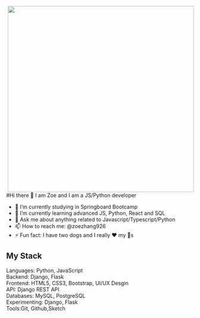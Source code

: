 <a target="_blank" href="https://github.com/zoezhang926"><img width="500" align="right" src="https://cdn.dribbble.com/users/2050210/screenshots/4248160/ilustra-1-site.png"></a>
#Hi there 👋 I am Zoe and I am a JS/Python developer

- 🔭 I’m currently studying in Springboard Bootcamp
- 🌱 I’m currently learning advanced JS, Python, React and SQL 
- 💬 Ask me about anything related to Javascript/Typescript/Python
-  📫 How to reach me: @zoezhang926
- ⚡ Fun fact: I have two dogs and I really ❤️ my 🐶s

## My Stack
Languages: Python, JavaScript
<br>
Backend: Django, Flask
<br>
Frontend: HTML5, CSS3, Bootstrap, UI/UX Desgin
<br>
API: Django REST API
<br>
Databases: MySQL, PostgreSQL
<br>
Experimenting: Django, Flask
<br>
Tools:Git, Github,Sketch
<br>
<!--
**zoezhang926/zoezhang926** is a ✨ _special_ ✨ repository because its `README.md` (this file) appears on your GitHub profile.

Here are some ideas to get you started:

- 🔭 I’m currently working on ...
- 🌱 I’m currently learning ...
- 👯 I’m looking to collaborate on ...
- 🤔 I’m looking for help with ...
- 💬 Ask me about ...
- 📫 How to reach me: ...
- 😄 Pronouns: ...
- ⚡ Fun fact: ...
-->
